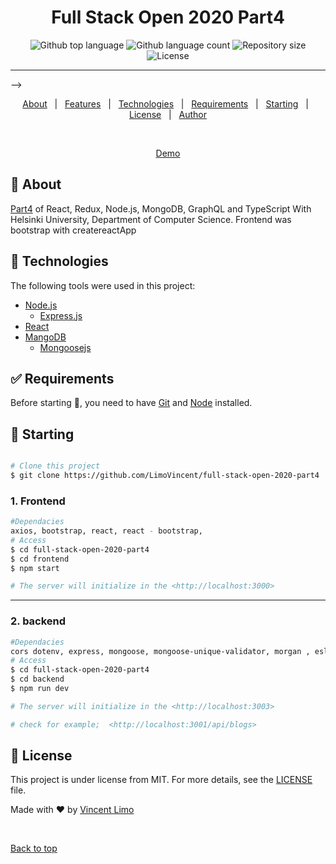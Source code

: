 <h1 align="center">Full Stack Open 2020 Part4</h1>

<p align="center">
  <img alt="Github top language" src="https://img.shields.io/github/languages/top/VincentLimo/full-stack-open-2020-part4?color=56BEB8">

  <img alt="Github language count" src="https://img.shields.io/github/languages/count/VincentLimo/full-stack-open-2020-part4?color=56BEB8">

  <img alt="Repository size" src="https://img.shields.io/github/repo-size/VincentLimo/full-stack-open-2020-part4?color=56BEB8">

  <img alt="License" src="https://img.shields.io/github/license/VincentLimo/full-stack-open-2020-part4?color=56BEB8">

</p>

<hr> -->

<p align="center">
  <a href="#dart-about">About</a> &#xa0; | &#xa0; 
  <a href="#sparkles-features">Features</a> &#xa0; | &#xa0;
  <a href="#rocket-technologies">Technologies</a> &#xa0; | &#xa0;
  <a href="#white_check_mark-requirements">Requirements</a> &#xa0; | &#xa0;
  <a href="#checkered_flag-starting">Starting</a> &#xa0; | &#xa0;
  <a href="#memo-license">License</a> &#xa0; | &#xa0;
  <a href="https://github.com/VincentLimo" target="_blank">Author</a>
</p>

<br>
<div align="center" id="top"> 


<a href="https://limitless-taiga-88323.herokuapp.com/">Demo</a>

</div>

## :dart: About

[Part4](https://fullstackopen.com/en/part4) of React, Redux, Node.js, MongoDB, GraphQL and TypeScript With Helsinki University, Department of Computer Science. Frontend was bootstrap with createreactApp

<!-- ## :sparkles: Features ##

:heavy_check_mark: Feature 1;\
:heavy_check_mark: Feature 2;\
:heavy_check_mark: Feature 3; -->

## :rocket: Technologies

The following tools were used in this project:

- [Node.js](https://nodejs.org/en/)
  - [Express.js](https://expressjs.com/)
- [React](https://reactjs.org/)
- [MangoDB](https://www.mongodb.com/cloud/atlas)
  - [Mongoosejs](https://mongoosejs.com/)

## :white_check_mark: Requirements

Before starting :checkered_flag:, you need to have [Git](https://git-scm.com) and [Node](https://nodejs.org/en/) installed.

## :checkered_flag: Starting

```bash

# Clone this project
$ git clone https://github.com/LimoVincent/full-stack-open-2020-part4


```

### 1. Frontend

```bash
#Dependacies
axios, bootstrap, react, react - bootstrap,
# Access
$ cd full-stack-open-2020-part4
$ cd frontend
$ npm start

# The server will initialize in the <http://localhost:3000>

```

---

### 2. backend

```bash
#Dependacies
cors dotenv, express, mongoose, mongoose-unique-validator, morgan , eslint, nodemon, http
# Access
$ cd full-stack-open-2020-part4
$ cd backend
$ npm run dev

# The server will initialize in the <http://localhost:3003>

# check for example;  <http://localhost:3001/api/blogs>

```

## :memo: License

This project is under license from MIT. For more details, see the [LICENSE](LICENSE.md) file.

Made with :heart: by <a href="https://github.com/VincentLimo" target="_blank">Vincent Limo</a>

&#xa0;

<a href="#top">Back to top</a>
